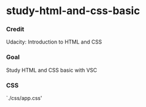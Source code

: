 # study-html-and-css-basic
### Credit
Udacity: Introduction to HTML and CSS
### Goal
Study HTML and CSS basic with VSC
### CSS
`./css/app.css'